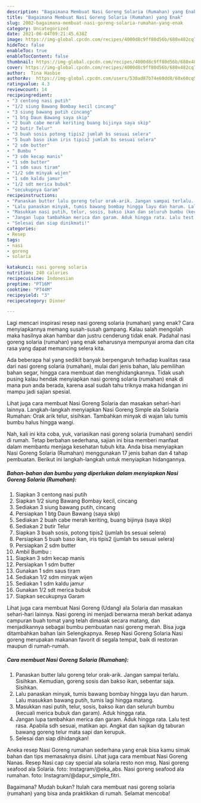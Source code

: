 ```yaml
---
description: "Bagaimana Membuat Nasi Goreng Solaria (Rumahan) yang Enak"
title: "Bagaimana Membuat Nasi Goreng Solaria (Rumahan) yang Enak"
slug: 2002-bagaimana-membuat-nasi-goreng-solaria-rumahan-yang-enak
category: Uncategorized
date: 2021-06-04T09:21:45.638Z
image: https://img-global.cpcdn.com/recipes/4000d8c9ff80d56b/680x482cq70/nasi-goreng-solaria-rumahan-foto-resep-utama.jpg
hideToc: false
enableToc: true
enableTocContent: false
thumbnail: https://img-global.cpcdn.com/recipes/4000d8c9ff80d56b/680x482cq70/nasi-goreng-solaria-rumahan-foto-resep-utama.jpg
cover: https://img-global.cpcdn.com/recipes/4000d8c9ff80d56b/680x482cq70/nasi-goreng-solaria-rumahan-foto-resep-utama.jpg
author:  Tina Hasbie
authorAv:  https://img-global.cpcdn.com/users/530ad87b74e60dd8/60x60cq50/avatar.jpg
ratingvalue: 4.3
reviewcount: 14
recipeingredient:
- "3 centong nasi putih"
- "1/2 siung Bawang Bombay kecil cincang"
- "3 siung bawang putih cincang"
- "1 btg Daun Bawang saya skip"
- "2 buah cabe merah keriting buang bijinya saya skip"
- "2 butir Telur"
- "3 buah sosis potong tipis2 jumlah bs sesuai selera"
- "5 buah baso ikan iris tipis2 jumlah bs sesuai selera"
- "2 sdm butter"
- " Bumbu "
- "3 sdm kecap manis"
- "1 sdm butter"
- "1 sdm saus tiram"
- "1/2 sdm minyak wijen"
- "1 sdm kaldu jamur"
- "1/2 sdt merica bubuk"
- "secukupnya Garam"
recipeinstructions:
- "Panaskan butter lalu goreng telur orak-arik. Jangan sampai terlalu. Sisihkan. Kemudian, goreng sosis dan bakso ikan, sebentar saja. Sisihkan."
- "Lalu panaskan minyak, tumis bawang bombay hingga layu dan harum. Lalu masukkan bawang putih, tumis lagi hingga matang."
- "Masukkan nasi putih, telur, sosis, bakso ikan dan seluruh bumbu (kecuali merica bubuk dan garam). Aduk hingga rata."
- "Jangan lupa tambahkan merica dan garam. Aduk hingga rata. Lalu test rasa. Apabila sdh sesuai, matikan api. Angkat dan sajikan dg taburan bawang goreng telur mata sapi dan kerupuk."
- "Selesai dan siap dinikmati!"
categories:
- Resep
tags:
- nasi
- goreng
- solaria

katakunci: nasi goreng solaria 
nutrition: 240 calories
recipecuisine: Indonesian
preptime: "PT16M"
cooktime: "PT44M"
recipeyield: "3"
recipecategory: Dinner

---
```



Lagi mencari inspirasi resep nasi goreng solaria (rumahan) yang enak? Cara menyiapkannya memang susah-susah gampang. Kalau salah mengolah maka hasilnya akan hambar dan justru cenderung tidak enak. Padahal nasi goreng solaria (rumahan) yang enak seharusnya mempunyai aroma dan cita rasa yang dapat memancing selera kita.


Ada beberapa hal yang sedikit banyak berpengaruh terhadap kualitas rasa dari nasi goreng solaria (rumahan), mulai dari jenis bahan, lalu pemilihan bahan segar, hingga cara membuat dan menghidangkannya. Tidak usah pusing kalau hendak menyiapkan nasi goreng solaria (rumahan) enak di mana pun anda berada, karena asal sudah tahu triknya maka hidangan ini mampu jadi sajian spesial.

Lihat juga cara membuat Nasi Goreng Solaria dan masakan sehari-hari lainnya. Langkah-langkah menyiapkan Nasi Goreng Simple ala Solaria Rumahan: Orak arik telur, sisihkan. Tambahkan minyak di wajan lalu tumis bumbu halus hingga wangi.


Nah, kali ini kita coba, yuk, variasikan nasi goreng solaria (rumahan) sendiri di rumah. Tetap berbahan sederhana, sajian ini bisa memberi manfaat dalam membantu menjaga kesehatan tubuh kita. Anda bisa menyiapkan Nasi Goreng Solaria (Rumahan) menggunakan 17 jenis bahan dan 4 tahap pembuatan. Berikut ini langkah-langkah untuk menyiapkan hidangannya.

<!--inarticleads1-->

##### Bahan-bahan dan bumbu yang diperlukan dalam menyiapkan Nasi Goreng Solaria (Rumahan):

1. Siapkan 3 centong nasi putih
1. Siapkan 1/2 siung Bawang Bombay kecil, cincang
1. Sediakan 3 siung bawang putih, cincang
1. Persiapkan 1 btg Daun Bawang (saya skip)
1. Sediakan 2 buah cabe merah keriting, buang bijinya (saya skip)
1. Sediakan 2 butir Telur
1. Siapkan 3 buah sosis, potong tipis2 (jumlah bs sesuai selera)
1. Persiapkan 5 buah baso ikan, iris tipis2 (jumlah bs sesuai selera)
1. Persiapkan 2 sdm butter
1. Ambil  Bumbu :
1. Siapkan 3 sdm kecap manis
1. Persiapkan 1 sdm butter
1. Gunakan 1 sdm saus tiram
1. Sediakan 1/2 sdm minyak wijen
1. Sediakan 1 sdm kaldu jamur
1. Gunakan 1/2 sdt merica bubuk
1. Siapkan secukupnya Garam


Lihat juga cara membuat Nasi Goreng (Udang) ala Solaria dan masakan sehari-hari lainnya. Nasi goreng ini menjadi berwarna merah berkat adanya campuran buah tomat yang telah dimasak secara matang, dan menjadikannya sebagai bumbu pembuatan nasi goreng merah. Bisa juga ditambahkan bahan lain Selengkapnya. Resep Nasi Goreng Solaria Nasi goreng merupakan makanan favorit di segala tempat, baik di restoran maupun di rumah-rumah. 

<!--inarticleads2-->

##### Cara membuat Nasi Goreng Solaria (Rumahan):

1. Panaskan butter lalu goreng telur orak-arik. Jangan sampai terlalu. Sisihkan. Kemudian, goreng sosis dan bakso ikan, sebentar saja. Sisihkan.
1. Lalu panaskan minyak, tumis bawang bombay hingga layu dan harum. Lalu masukkan bawang putih, tumis lagi hingga matang.
1. Masukkan nasi putih, telur, sosis, bakso ikan dan seluruh bumbu (kecuali merica bubuk dan garam). Aduk hingga rata.
1. Jangan lupa tambahkan merica dan garam. Aduk hingga rata. Lalu test rasa. Apabila sdh sesuai, matikan api. Angkat dan sajikan dg taburan bawang goreng telur mata sapi dan kerupuk.
1. Selesai dan siap dihidangkan!

Aneka resep Nasi Goreng rumahan sederhana yang enak bisa kamu simak bahan dan tips memasaknya disini. Lihat juga cara membuat Nasi Goreng Nanas. Resep Nasi cap cay special ala solaria resto non msg. Nasi goreng seafood ala Solaria. foto: Instagram/@eka_abs. Nasi goreng seafood ala rumahan. foto: Instagram/@dapur_simple_fitri. 

Bagaimana? Mudah bukan? Itulah cara membuat nasi goreng solaria (rumahan) yang bisa anda praktikkan di rumah. Selamat mencoba!
